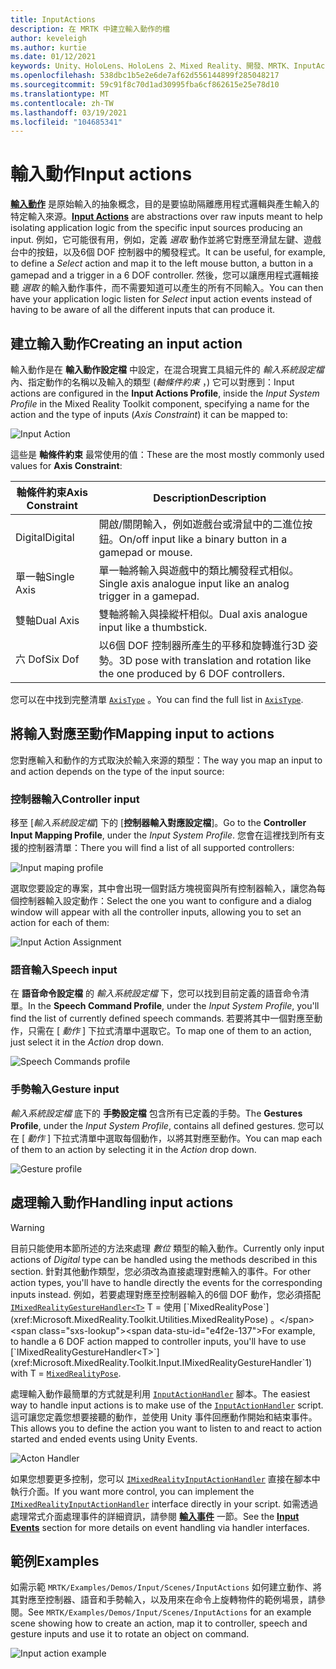```yaml
---
title: InputActions
description: 在 MRTK 中建立輸入動作的檔
author: keveleigh
ms.author: kurtie
ms.date: 01/12/2021
keywords: Unity、HoloLens、HoloLens 2、Mixed Reality、開發、MRTK、InputActions、
ms.openlocfilehash: 538dbc1b5e2e6de7af62d556144899f285048217
ms.sourcegitcommit: 59c91f8c70d1ad30995fba6cf862615e25e78d10
ms.translationtype: MT
ms.contentlocale: zh-TW
ms.lasthandoff: 03/19/2021
ms.locfileid: "104685341"
---
```

# <a name="input-actions"></a><span data-ttu-id="e4f2e-104">輸入動作</span><span class="sxs-lookup"><span data-stu-id="e4f2e-104">Input actions</span></span>

<span data-ttu-id="e4f2e-105">[**輸入動作**](input-actions.md) 是原始輸入的抽象概念，目的是要協助隔離應用程式邏輯與產生輸入的特定輸入來源。</span><span class="sxs-lookup"><span data-stu-id="e4f2e-105">[**Input Actions**](input-actions.md) are abstractions over raw inputs meant to help isolating application logic from the specific input sources producing an input.</span></span> <span data-ttu-id="e4f2e-106">例如，它可能很有用，例如，定義 *選取* 動作並將它對應至滑鼠左鍵、遊戲台中的按鈕，以及6個 DOF 控制器中的觸發程式。</span><span class="sxs-lookup"><span data-stu-id="e4f2e-106">It can be useful, for example, to define a *Select* action and map it to the left mouse button, a button in a gamepad and a trigger in a 6 DOF controller.</span></span> <span data-ttu-id="e4f2e-107">然後，您可以讓應用程式邏輯接聽 *選取* 的輸入動作事件，而不需要知道可以產生的所有不同輸入。</span><span class="sxs-lookup"><span data-stu-id="e4f2e-107">You can then have your application logic listen for *Select* input action events instead of having to be aware of all the different inputs that can produce it.</span></span>

## <a name="creating-an-input-action"></a><span data-ttu-id="e4f2e-108">建立輸入動作</span><span class="sxs-lookup"><span data-stu-id="e4f2e-108">Creating an input action</span></span>

<span data-ttu-id="e4f2e-109">輸入動作是在 **輸入動作設定檔** 中設定，在混合現實工具組元件的 *輸入系統設定檔* 內、指定動作的名稱以及輸入的類型 (*軸條件約束* ，) 它可以對應到：</span><span class="sxs-lookup"><span data-stu-id="e4f2e-109">Input actions are configured in the **Input Actions Profile**, inside the *Input System Profile* in the Mixed Reality Toolkit component, specifying a name for the action and the type of inputs (*Axis Constraint*) it can be mapped to:</span></span>

<img src="../images/input/InputActions.png" alt="Input Action" style="max-width:100%;">

<span data-ttu-id="e4f2e-110">這些是 **軸條件約束** 最常使用的值：</span><span class="sxs-lookup"><span data-stu-id="e4f2e-110">These are the most mostly commonly used values for **Axis Constraint**:</span></span>

<span data-ttu-id="e4f2e-111">軸條件約束</span><span class="sxs-lookup"><span data-stu-id="e4f2e-111">Axis Constraint</span></span> | <span data-ttu-id="e4f2e-112">Description</span><span class="sxs-lookup"><span data-stu-id="e4f2e-112">Description</span></span>
--- | ---
<span data-ttu-id="e4f2e-113">Digital</span><span class="sxs-lookup"><span data-stu-id="e4f2e-113">Digital</span></span> | <span data-ttu-id="e4f2e-114">開啟/關閉輸入，例如遊戲台或滑鼠中的二進位按鈕。</span><span class="sxs-lookup"><span data-stu-id="e4f2e-114">On/off input like a binary button in a gamepad or mouse.</span></span>
<span data-ttu-id="e4f2e-115">單一軸</span><span class="sxs-lookup"><span data-stu-id="e4f2e-115">Single Axis</span></span> | <span data-ttu-id="e4f2e-116">單一軸將輸入與遊戲中的類比觸發程式相似。</span><span class="sxs-lookup"><span data-stu-id="e4f2e-116">Single axis analogue input like an analog trigger in a gamepad.</span></span>
<span data-ttu-id="e4f2e-117">雙軸</span><span class="sxs-lookup"><span data-stu-id="e4f2e-117">Dual Axis</span></span> | <span data-ttu-id="e4f2e-118">雙軸將輸入與操縱杆相似。</span><span class="sxs-lookup"><span data-stu-id="e4f2e-118">Dual axis analogue input like a thumbstick.</span></span>
<span data-ttu-id="e4f2e-119">六 Dof</span><span class="sxs-lookup"><span data-stu-id="e4f2e-119">Six Dof</span></span> | <span data-ttu-id="e4f2e-120">以6個 DOF 控制器所產生的平移和旋轉進行3D 姿勢。</span><span class="sxs-lookup"><span data-stu-id="e4f2e-120">3D pose with translation and rotation like the one produced by 6 DOF controllers.</span></span>

<span data-ttu-id="e4f2e-121">您可以在中找到完整清單 [`AxisType`](xref:Microsoft.MixedReality.Toolkit.Utilities.AxisType) 。</span><span class="sxs-lookup"><span data-stu-id="e4f2e-121">You can find the full list in [`AxisType`](xref:Microsoft.MixedReality.Toolkit.Utilities.AxisType).</span></span>

## <a name="mapping-input-to-actions"></a><span data-ttu-id="e4f2e-122">將輸入對應至動作</span><span class="sxs-lookup"><span data-stu-id="e4f2e-122">Mapping input to actions</span></span>

<span data-ttu-id="e4f2e-123">您對應輸入和動作的方式取決於輸入來源的類型：</span><span class="sxs-lookup"><span data-stu-id="e4f2e-123">The way you map an input to and action depends on the type of the input source:</span></span>

### <a name="controller-input"></a><span data-ttu-id="e4f2e-124">控制器輸入</span><span class="sxs-lookup"><span data-stu-id="e4f2e-124">Controller input</span></span>

<span data-ttu-id="e4f2e-125">移至 [*輸入系統設定檔*] 下的 [**控制器輸入對應設定檔**]。</span><span class="sxs-lookup"><span data-stu-id="e4f2e-125">Go to the **Controller Input Mapping Profile**, under the *Input System Profile*.</span></span> <span data-ttu-id="e4f2e-126">您會在這裡找到所有支援的控制器清單：</span><span class="sxs-lookup"><span data-stu-id="e4f2e-126">There you will find a list of all supported controllers:</span></span>

<img src="../images/input/ControllerInputMappingProfile.PNG" alt="Input maping profile" style="max-width:100%;">

<span data-ttu-id="e4f2e-127">選取您要設定的專案，其中會出現一個對話方塊視窗與所有控制器輸入，讓您為每個控制器輸入設定動作：</span><span class="sxs-lookup"><span data-stu-id="e4f2e-127">Select the one you want to configure and a dialog window will appear with all the controller inputs, allowing you to set an action for each of them:</span></span>

<img src="../images/input/InputActionAssignment.PNG" alt="Input Action Assignment" style="max-width:100%;">

### <a name="speech-input"></a><span data-ttu-id="e4f2e-128">語音輸入</span><span class="sxs-lookup"><span data-stu-id="e4f2e-128">Speech input</span></span>

<span data-ttu-id="e4f2e-129">在 **語音命令設定檔** 的 *輸入系統設定檔* 下，您可以找到目前定義的語音命令清單。</span><span class="sxs-lookup"><span data-stu-id="e4f2e-129">In the **Speech Command Profile**, under the *Input System Profile*, you'll find the list of currently defined speech commands.</span></span> <span data-ttu-id="e4f2e-130">若要將其中一個對應至動作，只需在 [ *動作* ] 下拉式清單中選取它。</span><span class="sxs-lookup"><span data-stu-id="e4f2e-130">To map one of them to an action, just select it in the *Action* drop down.</span></span>

<img src="../images/input/SpeechCommandsProfile.png" alt="Speech Commands profile" style="max-width:100%;">

### <a name="gesture-input"></a><span data-ttu-id="e4f2e-131">手勢輸入</span><span class="sxs-lookup"><span data-stu-id="e4f2e-131">Gesture input</span></span>

<span data-ttu-id="e4f2e-132">*輸入系統設定檔* 底下的 **手勢設定檔** 包含所有已定義的手勢。</span><span class="sxs-lookup"><span data-stu-id="e4f2e-132">The **Gestures Profile**, under the *Input System Profile*, contains all defined gestures.</span></span> <span data-ttu-id="e4f2e-133">您可以在 [ *動作* ] 下拉式清單中選取每個動作，以將其對應至動作。</span><span class="sxs-lookup"><span data-stu-id="e4f2e-133">You can map each of them to an action by selecting it in the *Action* drop down.</span></span>

<img src="../images/input/GestureProfile.png" alt="Gesture profile" style="max-width:100%;">

## <a name="handling-input-actions"></a><span data-ttu-id="e4f2e-134">處理輸入動作</span><span class="sxs-lookup"><span data-stu-id="e4f2e-134">Handling input actions</span></span>

> [!WARNING]
> <span data-ttu-id="e4f2e-135">目前只能使用本節所述的方法來處理 *數位* 類型的輸入動作。</span><span class="sxs-lookup"><span data-stu-id="e4f2e-135">Currently only input actions of *Digital* type can be handled using the methods described in this section.</span></span> <span data-ttu-id="e4f2e-136">針對其他動作類型，您必須改為直接處理對應輸入的事件。</span><span class="sxs-lookup"><span data-stu-id="e4f2e-136">For other action types, you'll have to handle directly the events for the corresponding inputs instead.</span></span> <span data-ttu-id="e4f2e-137">例如，若要處理對應至控制器輸入的6個 DOF 動作，您必須搭配 [`IMixedRealityGestureHandler<T>`](xref:Microsoft.MixedReality.Toolkit.Input.IMixedRealityGestureHandler`1) T = 使用 [`MixedRealityPose`](xref:Microsoft.MixedReality.Toolkit.Utilities.MixedRealityPose) 。</span><span class="sxs-lookup"><span data-stu-id="e4f2e-137">For example, to handle a 6 DOF action mapped to controller inputs, you'll have to use [`IMixedRealityGestureHandler<T>`](xref:Microsoft.MixedReality.Toolkit.Input.IMixedRealityGestureHandler`1) with T = [`MixedRealityPose`](xref:Microsoft.MixedReality.Toolkit.Utilities.MixedRealityPose).</span></span>

<span data-ttu-id="e4f2e-138">處理輸入動作最簡單的方式就是利用 [`InputActionHandler`](xref:Microsoft.MixedReality.Toolkit.Input.InputActionHandler) 腳本。</span><span class="sxs-lookup"><span data-stu-id="e4f2e-138">The easiest way to handle input actions is to make use of the [`InputActionHandler`](xref:Microsoft.MixedReality.Toolkit.Input.InputActionHandler) script.</span></span> <span data-ttu-id="e4f2e-139">這可讓您定義您想要接聽的動作，並使用 Unity 事件回應動作開始和結束事件。</span><span class="sxs-lookup"><span data-stu-id="e4f2e-139">This allows you to define the action you want to listen to and react to action started and ended events using Unity Events.</span></span>

<img src="../images/input/InputActionHandler.PNG" alt="Acton Handler" style="max-width:100%;">

<span data-ttu-id="e4f2e-140">如果您想要更多控制，您可以 [`IMixedRealityInputActionHandler`](xref:Microsoft.MixedReality.Toolkit.Input.IMixedRealityInputActionHandler) 直接在腳本中執行介面。</span><span class="sxs-lookup"><span data-stu-id="e4f2e-140">If you want more control, you can implement the [`IMixedRealityInputActionHandler`](xref:Microsoft.MixedReality.Toolkit.Input.IMixedRealityInputActionHandler) interface directly in your script.</span></span> <span data-ttu-id="e4f2e-141">如需透過處理常式介面處理事件的詳細資訊，請參閱 [**輸入事件**](input-events.md) 一節。</span><span class="sxs-lookup"><span data-stu-id="e4f2e-141">See the [**Input Events**](input-events.md) section for more details on event handling via handler interfaces.</span></span>

## <a name="examples"></a><span data-ttu-id="e4f2e-142">範例</span><span class="sxs-lookup"><span data-stu-id="e4f2e-142">Examples</span></span>

<span data-ttu-id="e4f2e-143">如需示範 `MRTK/Examples/Demos/Input/Scenes/InputActions` 如何建立動作、將其對應至控制器、語音和手勢輸入，以及用來在命令上旋轉物件的範例場景，請參閱。</span><span class="sxs-lookup"><span data-stu-id="e4f2e-143">See `MRTK/Examples/Demos/Input/Scenes/InputActions` for an example scene showing how to create an action, map it to controller, speech and gesture inputs and use it to rotate an object on command.</span></span>

<img src="../images/input/InputActionsExample.PNG" alt="Input action example" style="max-width:100%;">
